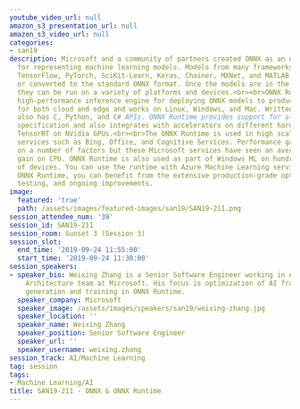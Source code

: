 ```yaml
---
youtube_video_url: null
amazon_s3_presentation_url: null
amazon_s3_video_url: null
categories:
- san19
description: Microsoft and a community of partners created ONNX as an open standard
  for representing machine learning models. Models from many frameworks including
  TensorFlow, PyTorch, SciKit-Learn, Keras, Chainer, MXNet, and MATLAB can be exported
  or converted to the standard ONNX format. Once the models are in the ONNX format,
  they can be run on a variety of platforms and devices.<br><br>ONNX Runtime is a
  high-performance inference engine for deploying ONNX models to production. Its optimized
  for both cloud and edge and works on Linux, Windows, and Mac. Written in C++, it
  also has C, Python, and C# APIs. ONNX Runtime provides support for all of the ONNX-ML
  specification and also integrates with accelerators on different hardware such as
  TensorRT on NVidia GPUs.<br><br>The ONNX Runtime is used in high scale Microsoft
  services such as Bing, Office, and Cognitive Services. Performance gains are dependent
  on a number of factors but these Microsoft services have seen an average 2x performance
  gain on CPU. ONNX Runtime is also used as part of Windows ML on hundreds of millions
  of devices. You can use the runtime with Azure Machine Learning services. By using
  ONNX Runtime, you can benefit from the extensive production-grade optimizations,
  testing, and ongoing improvements.
image:
  featured: 'true'
  path: /assets/images/featured-images/san19/SAN19-211.png
session_attendee_num: '39'
session_id: SAN19-211
session_room: Sunset 3 (Session 3)
session_slot:
  end_time: '2019-09-24 11:55:00'
  start_time: '2019-09-24 11:30:00'
session_speakers:
- speaker_bio: Weixing Zhang is a Senior Software Engineer working in AI Framework
    Architecture team at Microsoft. His focus is optimization of AI framework, code
    generation and training in ONNX Runtime.
  speaker_company: Microsoft
  speaker_image: /assets/images/speakers/san19/weixing-zhang.jpg
  speaker_location: ''
  speaker_name: Weixing Zhang
  speaker_position: Senior Software Engineer
  speaker_url: ''
  speaker_username: weixing.zhang
session_track: AI/Machine Learning
tag: session
tags:
- Machine Learning/AI
title: SAN19-211 - ONNX & ONNX Runtime
---
```

